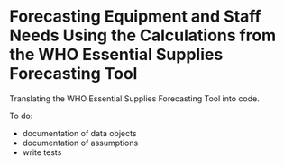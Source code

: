 # Forecasting Equipment and Staff Needs Using the Calculations from the WHO Essential Supplies Forecasting Tool

Translating the WHO Essential Supplies Forecasting Tool into code.

To do:
- documentation of data objects
- documentation of assumptions
- write tests
